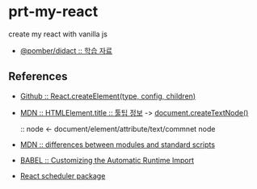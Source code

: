 # prt-my-react

create my react with vanilla js

- [@pomber/didact :: 학습 자료](https://pomb.us/build-your-own-react/)

## References

- [Github :: React.createElement(type, config, children)](https://github.com/facebook/react/blob/f4cc45ce962adc9f307690e1d5cfa28a288418eb/packages/react/src/ReactElement.js#L111)

- [MDN :: HTMLElement.title :: 툴팁 정보](https://developer.mozilla.org/en-US/docs/Web/API/HTMLElement/title) -> [document.createTextNode()](https://developer.mozilla.org/ko/docs/Web/API/Document/createTextNode)

  :: node <- document/element/attribute/text/commnet node

- [MDN :: differences between modules and standard scripts](https://developer.mozilla.org/ko/docs/Web/JavaScript/Guide/Modules#applying_the_module_to_your_html)

- [BABEL :: Customizing the Automatic Runtime Import](https://babeljs.io/docs/en/babel-plugin-transform-react-jsx#custom)

- [React scheduler package](https://github.com/facebook/react/tree/main/packages/scheduler/src)
